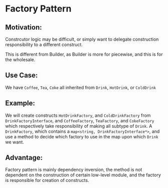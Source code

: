 # Factory Pattern

## Motivation:

Constrcutor logic may be difficult, or simply want to delegate construction responsibility to a different construct.

This is different from Builder, as Builder is more for piecewise, and this is for the wholesale.

## Use Case:

We have `Coffee`, `Tea`, `Coke` all inherited from `Drink`, `HotDrink`, or `ColdDrink`

## Example:

We will create constructs `HotDrinkFactory`, and `ColdDrinkFactory` from `DrinkFactoryInterface`, and `CoffeeFactory`, `TeaFactory`, and `CokeFactory` which respectively take responsibility of making all subtype of `Drink`. A `DrinkFactory`, which contains a `map<string, DrinkFactoryInterface*>`, and use a method to decide which factory to use in the map upon which `Drink` we want.

## Advantage:

Factory pattern is mainly dependency inversion, the method is not dependent on the construction of certain low-level module, and the factory is responsible for creation of constructs.